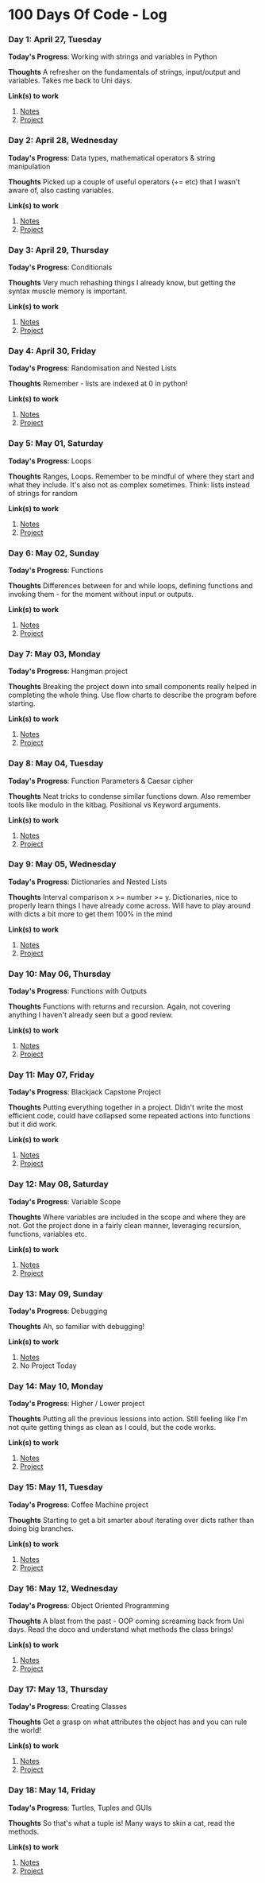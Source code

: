 # 100 Days Of Code - Log

<!-- ### Day 0: February 30, 2016 (Example 1) -->
<!-- ##### (delete me or comment me out)

**Today's Progress**: Fixed CSS, worked on canvas functionality for the app.

**Thoughts:** I really struggled with CSS, but, overall, I feel like I am slowly getting better at it. Canvas is still new for me, but I managed to figure out some basic functionality.

**Link to work:** [Calculator App](http://www.example.com)

### Day 0: February 30, 2016 (Example 2)
##### (delete me or comment me out)

**Today's Progress**: Fixed CSS, worked on canvas functionality for the app.

**Thoughts**: I really struggled with CSS, but, overall, I feel like I am slowly getting better at it. Canvas is still new for me, but I managed to figure out some basic functionality.

**Link(s) to work**: [Calculator App](http://www.example.com) -->


### Day 1: April 27, Tuesday

**Today's Progress**: Working with strings and variables in Python

**Thoughts** A refresher on the fundamentals of strings, input/output and variables. Takes me back to Uni days.

**Link(s) to work**
1. [Notes](notes\day001.md)
2. [Project](code\day001\day001project.py)


### Day 2: April 28, Wednesday

**Today's Progress**: Data types, mathematical operators & string manipulation

**Thoughts** Picked up a couple of useful operators (+= etc) that I wasn't aware of, also casting variables.

**Link(s) to work**
1. [Notes](notes\day002.md)
2. [Project](code\day002\day002project.py)


### Day 3: April 29, Thursday

**Today's Progress**: Conditionals

**Thoughts** Very much rehashing things I already know, but getting the syntax muscle memory is important.

**Link(s) to work**
1. [Notes](notes\day003.md)
2. [Project](code\day003\day003project.py)


### Day 4: April 30, Friday

**Today's Progress**: Randomisation and Nested Lists

**Thoughts** Remember - lists are indexed at 0 in python!

**Link(s) to work**
1. [Notes](notes\day004.md)
2. [Project](code\day004\day004project.py)


### Day 5: May 01, Saturday

**Today's Progress**: Loops

**Thoughts** Ranges, Loops. Remember to be mindful of where they start and what they include. It's also not as complex sometimes. Think: lists instead of strings for random

**Link(s) to work**
1. [Notes](notes\day005.md)
2. [Project](code\day005\day005project.py)


### Day 6: May 02, Sunday

**Today's Progress**: Functions

**Thoughts** Differences between for and while loops, defining functions and invoking them - for the moment without input or outputs.

**Link(s) to work**
1. [Notes](notes\day006.md)
2. [Project](code\day006\day006project.py)


### Day 7: May 03, Monday

**Today's Progress**: Hangman project

**Thoughts** Breaking the project down into small components really helped in completing the whole thing. Use flow charts to describe the program before starting.

**Link(s) to work**
1. [Notes](notes\day007.md)
2. [Project](code\day007\day007project.py)


### Day 8: May 04, Tuesday

**Today's Progress**: Function Parameters & Caesar cipher

**Thoughts** Neat tricks to condense similar functions down. Also remember tools like modulo in the kitbag. Positional vs Keyword arguments.

**Link(s) to work**
1. [Notes](notes\day008.md)
2. [Project](code\day008\day008project.py)


### Day 9: May 05, Wednesday

**Today's Progress**: Dictionaries and Nested Lists

**Thoughts** Interval comparison x >= number >= y. Dictionaries, nice to properly learn things I have already come across. Will have to play around with dicts a bit more to get them 100% in the mind

**Link(s) to work**
1. [Notes](notes\day009.md)
2. [Project](code\day009\day009project.py)

### Day 10: May 06, Thursday

**Today's Progress**: Functions with Outputs

**Thoughts** Functions with returns and recursion. Again, not covering anything I haven't already seen but a good review.

**Link(s) to work**
1. [Notes](notes\day010.md)
2. [Project](code\day010\day010project.py)


### Day 11: May 07, Friday

**Today's Progress**: Blackjack Capstone Project

**Thoughts** Putting everything together in a project. Didn't write the most efficient code, could have collapsed some repeated actions into functions but it did work.

**Link(s) to work**
1. [Notes](notes\day011.md)
2. [Project](code\day011\day011project.py)


### Day 12: May 08, Saturday

**Today's Progress**: Variable Scope

**Thoughts** Where variables are included in the scope and where they are not. Got the project done in a fairly clean manner, leveraging recursion, functions, variables etc.

**Link(s) to work**
1. [Notes](notes\day012.md)
2. [Project](code\day012\day012project.py)


### Day 13: May 09, Sunday

**Today's Progress**: Debugging

**Thoughts** Ah, so familiar with debugging!

**Link(s) to work**
1. [Notes](notes\day013.md)
2. No Project Today


### Day 14: May 10, Monday

**Today's Progress**: Higher / Lower project

**Thoughts** Putting all the previous lessions into action. Still feeling like I'm not quite getting things as clean as I could, but the code works.

**Link(s) to work**
1. [Notes](notes\day014.md)
2. [Project](code\day014\day014project.py)


### Day 15: May 11, Tuesday

**Today's Progress**: Coffee Machine project

**Thoughts** Starting to get a bit smarter about iterating over dicts rather than doing big branches.

**Link(s) to work**
1. [Notes](notes\day015.md)
2. [Project](code\day015\day015project.py)


### Day 16: May 12, Wednesday

**Today's Progress**: Object Oriented Programming

**Thoughts** A blast from the past - OOP coming screaming back from Uni days. Read the doco and understand what methods the class brings!

**Link(s) to work**
1. [Notes](notes\day016.md)
2. [Project](code\day016\day016project.py)


### Day 17: May 13, Thursday

**Today's Progress**: Creating Classes

**Thoughts** Get a grasp on what attributes the object has and you can rule the world!

**Link(s) to work**
1. [Notes](notes\day017.md)
2. [Project](code\day017\day017project.py)


### Day 18: May 14, Friday

**Today's Progress**: Turtles, Tuples and GUIs

**Thoughts** So that's what a tuple is! Many ways to skin a cat, read the methods.

**Link(s) to work**
1. [Notes](notes\day018.md)
2. [Project](code\day018\day018project.py)
